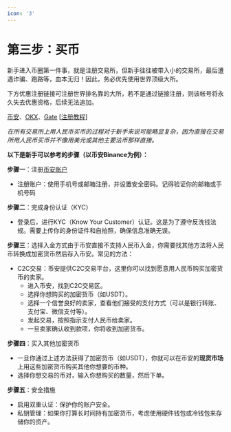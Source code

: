 ```yaml
---
icon: '3'
---
```


# 第三步：买币

新手进入币圈第一件事，就是注册交易所，但新手往往被带入小的交易所，最后遭遇诈骗、跑路等，血本无归！因此，务必优先使用世界顶级大所。

下方优惠注册链接可注册世界排名靠的大所，若不是通过链接注册，则该帐号将永久失去优惠资格，后续无法追加。

[币安](https://accounts.binance.com/zh-CN/register?ref=%20JM6ELQJ3)、[OKX](https://okx.com/join/7033095)、[Gate](https://www.gt-io.best/zh/signup?ref=XLOVEBTC\&ref_type=103) \[[注册教程](di-er-bu-jiao-yi-suo-zhu-ce.md)]

_在所有交易所上用人民币买币的过程对于新手来说可能略显复杂，因为直接在交易所用人民币买币并不像用美元或其他主要法币那样直接。_

**以下是新手可以参考的步骤（以币安Binance为例）：**

**步骤一**：注册[币安账户](https://accounts.binance.com/zh-CN/register?ref=%20JM6ELQJ3)

* 注册账户：使用手机号或邮箱注册，并设置安全密码。记得验证你的邮箱或手机号码

**步骤二**：完成身份认证（KYC）

* 登录后，进行KYC（Know Your Customer）认证。这是为了遵守反洗钱法规。需要上传你的身份证件和自拍照，确保信息准确无误。

**步骤三**：选择入金方式由于币安直接不支持人民币入金，你需要找其他方法将人民币转换成加密货币然后存入币安。常见的方法：

* C2C交易：币安提供C2C交易平台，这里你可以找到愿意用人民币购买加密货币的卖家。
  * 进入币安，找到C2C交易区。
  * 选择你想购买的加密货币（如USDT）。
  * 选择一个信誉良好的卖家，查看他们接受的支付方式（可以是银行转账、支付宝、微信支付等）。
  * 发起交易，按照指示支付人民币给卖家。
  * 一旦卖家确认收到款项，你将收到加密货币。

**步骤四**：买入其他加密货币

* 一旦你通过上述方法获得了加密货币（如USDT），你就可以在币安的**现货市场**上用这些加密货币购买其他你想要的币种。
* 选择你想交易的币对，输入你想购买的数量，然后下单。

**步骤五**：安全措施

* 启用双重认证：保护你的账户安全。
* 私钥管理：如果你打算长时间持有加密货币，考虑使用硬件钱包或冷钱包来存储你的资产。
